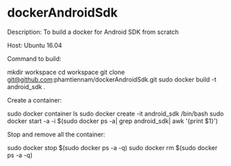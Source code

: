 # dockerAndroidSdk

Description: To build a docker for Android SDK from scratch
  
Host: Ubuntu 16.04  

Command to build:

  mkdir workspace
  cd workspace
  git clone git@github.com:phamtiennam/dockerAndroidSdk.git
  sudo docker build -t android_sdk .
  
Create a container:

  sudo docker container ls
  sudo docker create -it  android_sdk /bin/bash
  sudo docker start -a -i $(sudo docker ps -a| grep android_sdk| awk '{print $1}')

Stop and remove all the container:

  sudo docker stop $(sudo docker ps -a -q)
  sudo docker rm $(sudo docker ps -a -q)
  
